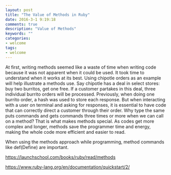 ```yaml
---
layout: post
title: "The Value of Methods in Ruby"
date: 2016-3-1 9:19:18
comments: true
description: "Value of Methods"
keywords: ""
categories:
- welcome
tags:
- welcome
---
```



At first, writing methods seemed like a waste of time when writing code because it was not apparent when it could be used. It took time to understand when it works at its best.  Using chipotle orders as an example will help illustrate a methods use. Say chipotle has a deal in select stores: buy two burritos, get one free. If a customer partakes in this deal, three individual burrito orders will be processed. Previously, when doing one burrito order, a hash was used to store each response. But when interacting with a user on terminal and asking for responses, it is essential to have code that can correctly direct a customer through their order. Why type the same puts commands and gets commands three times or more when we can call on a method? That is what makes methods special. As codes get more complex and longer, methods save the programmer time and energy, making the whole code more efficient and easier to read.
	
When using the methods approach while programming, method commands like def(Define) are important.

https://launchschool.com/books/ruby/read/methods

https://www.ruby-lang.org/en/documentation/quickstart/2/


